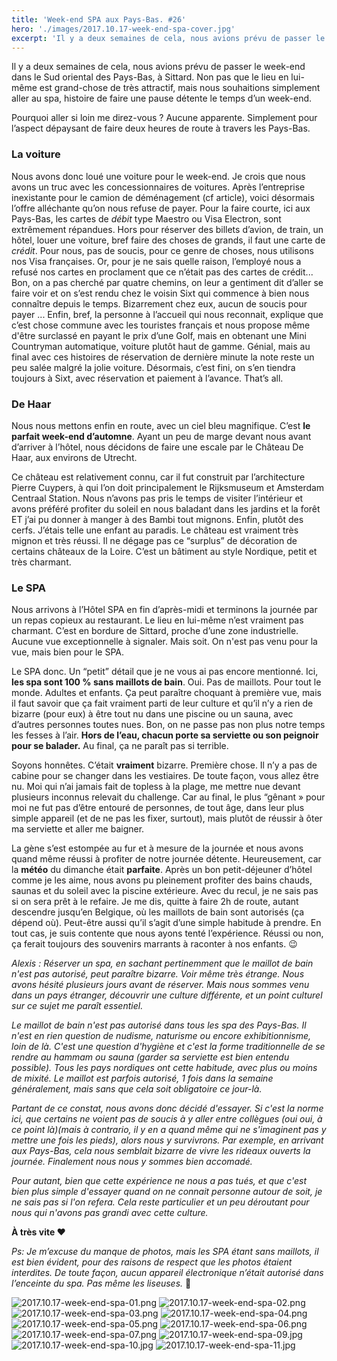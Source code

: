 ```yaml
---
title: 'Week-end SPA aux Pays-Bas. #26'
hero: './images/2017.10.17-week-end-spa-cover.jpg'
excerpt: 'Il y a deux semaines de cela, nous avions prévu de passer le week-end dans le Sud oriental des Pays-Bas, à Sittard. Non pas que le lieu en lui-même est grand-chose de très attractif, mais nous souhaitions simplement aller au spa, histoire de faire une pause détente le temps d’un week-end. Pourquoi aller si loin'
---
```


Il y a deux semaines de cela, nous avions prévu de passer le week-end dans le Sud oriental des Pays-Bas, à Sittard. Non pas que le lieu en lui-même est grand-chose de très attractif, mais nous souhaitions simplement aller au spa, histoire de faire une pause détente le temps d’un week-end.

Pourquoi aller si loin me direz-vous ? Aucune apparente. Simplement pour l’aspect dépaysant de faire deux heures de route à travers les Pays-Bas.

### La voiture

Nous avons donc loué une voiture pour le week-end. Je crois que nous avons un truc avec les concessionnaires de voitures. Après l’entreprise inexistante pour le camion de déménagement (cf article), voici désormais l’offre alléchante qu’on nous refuse de payer. Pour la faire courte, ici aux Pays-Bas, les cartes de _débit_ type Maestro ou Visa Electron, sont extrêmement répandues. Hors pour réserver des billets d’avion, de train, un hôtel, louer une voiture, bref faire des choses de grands, il faut une carte de _crédit_. Pour nous, pas de soucis, pour ce genre de choses, nous utilisons nos Visa françaises. Or, pour je ne sais quelle raison, l’employé nous a refusé nos cartes en proclament que ce n’était pas des cartes de crédit... Bon, on a pas cherché par quatre chemins, on leur a gentiment dit d’aller se faire voir et on s’est rendu chez le voisin Sixt qui commence à bien nous connaître depuis le temps. Bizarrement chez eux, aucun de soucis pour payer ... Enfin, bref, la personne à l’accueil qui nous reconnait, explique que c’est chose commune avec les touristes français et nous propose même d'être surclassé en payant le prix d’une Golf, mais en obtenant une Mini Countryman automatique, voiture plutôt haut de gamme. Génial, mais au final avec ces histoires de réservation de dernière minute la note reste un peu salée malgré la jolie voiture. Désormais, c’est fini, on s’en tiendra toujours à Sixt, avec réservation et paiement à l’avance. That’s all.

### De Haar

Nous nous mettons enfin en route, avec un ciel bleu magnifique. C’est **le parfait week-end d’automne**. Ayant un peu de marge devant nous avant d’arriver à l’hôtel, nous décidons de faire une escale par le Château De Haar, aux environs de Utrecht.

Ce château est relativement connu, car il fut construit par l’architecture Pierre Cuypers, à qui l’on doit principalement le Rijksmuseum et Amsterdam Centraal Station. Nous n’avons pas pris le temps de visiter l’intérieur et avons préféré profiter du soleil en nous baladant dans les jardins et la forêt ET j’ai pu donner à manger à des Bambi tout mignons. Enfin, plutôt des cerfs. J’étais telle une enfant au paradis. Le château est vraiment très mignon et très réussi. Il ne dégage pas ce “surplus” de décoration de certains châteaux de la Loire. C’est un bâtiment au style Nordique, petit et très charmant.

### Le SPA

Nous arrivons à l’Hôtel SPA en fin d’après-midi et terminons la journée par un repas copieux au restaurant. Le lieu en lui-même n’est vraiment pas charmant. C’est en bordure de Sittard, proche d’une zone industrielle. Aucune vue exceptionnelle à signaler. Mais soit. On n'est pas venu pour la vue, mais bien pour le SPA.

Le SPA donc. Un “petit” détail que je ne vous ai pas encore mentionné. Ici, **les spa sont 100 % sans maillots de bain**. Oui. Pas de maillots. Pour tout le monde. Adultes et enfants. Ça peut paraître choquant à première vue, mais il faut savoir que ça fait vraiment parti de leur culture et qu’il n’y a rien de bizarre (pour eux) à être tout nu dans une piscine ou un sauna, avec d’autres personnes toutes nues. Bon, on ne passe pas non plus notre temps les fesses à l’air. **Hors de l’eau, chacun porte sa serviette ou son peignoir pour se balader.** Au final, ça ne paraît pas si terrible.

Soyons honnêtes. C’était **vraiment** bizarre. Première chose. Il n’y a pas de cabine pour se changer dans les vestiaires. De toute façon, vous allez être nu. Moi qui n’ai jamais fait de topless à la plage, me mettre nue devant plusieurs inconnus relevait du challenge. Car au final, le plus “gênant » pour moi ne fut pas d’être entouré de personnes, de tout âge, dans leur plus simple appareil (et de ne pas les fixer, surtout), mais plutôt de réussir à ôter ma serviette et aller me baigner.

La gène s’est estompée au fur et à mesure de la journée et nous avons quand même réussi à profiter de notre journée détente. Heureusement, car la **météo** du dimanche était **parfaite**. Après un bon petit-déjeuner d’hôtel comme je les aime, nous avons pu pleinement profiter des bains chauds, saunas et du soleil avec la piscine extérieure. Avec du recul, je ne sais pas si on sera prêt à le refaire. Je me dis, quitte à faire 2h de route, autant descendre jusqu’en Belgique, où les maillots de bain sont autorisés (ça dépend où). Peut-être aussi qu’il s’agit d’une simple habitude à prendre. En tout cas, je suis contente que nous ayons tenté l’expérience. Réussi ou non, ça ferait toujours des souvenirs marrants à raconter à nos enfants. 😉

_Alexis :_
_Réserver un spa, en sachant pertinemment que le maillot de bain n'est pas autorisé, peut paraître bizarre. Voir même très étrange. Nous avons hésité plusieurs jours avant de réserver. Mais nous sommes venu dans un pays étranger, découvrir une culture différente, et un point culturel sur ce sujet me paraît essentiel._

_Le maillot de bain n'est pas autorisé dans tous les spa des Pays-Bas. Il n'est en rien question de nudisme, naturisme ou encore exhibitionnisme, loin de là. C'est une question d'hygiène et c'est la forme traditionnelle de se rendre au hammam ou sauna (garder sa serviette est bien entendu possible). Tous les pays nordiques ont cette habitude, avec plus ou moins de mixité. Le maillot est parfois autorisé, 1 fois dans la semaine généralement, mais sans que cela soit obligatoire ce jour-là._

_Partant de ce constat, nous avons donc décidé d'essayer. Si c'est la norme ici, que certains ne voient pas de soucis à y aller entre collègues (oui oui, à ce point là)(mais à contrario, il y en a quand même qui ne s'imaginent pas y mettre une fois les pieds), alors nous y survivrons. Par exemple, en arrivant aux Pays-Bas, cela nous semblait bizarre de vivre les rideaux ouverts la journée. Finalement nous nous y sommes bien accomadé._

_Pour autant, bien que cette expérience ne nous a pas tués, et que c'est bien plus simple d'essayer quand on ne connait personne autour de soit, je ne sais pas si l'on refera. Cela reste particulier et un peu déroutant pour nous qui n'avons pas grandi avec cette culture._

**À très vite ♥**

_Ps: Je m’excuse du manque de photos, mais les SPA étant sans maillots, il est bien évident, pour des raisons de respect que les photos étaient interdites. De toute façon, aucun appareil électronique n’était autorisé dans l’enceinte du spa. Pas même les liseuses._ 🙂

<img alt="2017.10.17-week-end-spa-01.png" src="./images/2017.10.17-week-end-spa-01.png">
<img alt="2017.10.17-week-end-spa-02.png" src="./images/2017.10.17-week-end-spa-02.png">
<img alt="2017.10.17-week-end-spa-03.png" src="./images/2017.10.17-week-end-spa-03.png">
<img alt="2017.10.17-week-end-spa-04.png" src="./images/2017.10.17-week-end-spa-04.png">
<img alt="2017.10.17-week-end-spa-05.png" src="./images/2017.10.17-week-end-spa-05.png">
<img alt="2017.10.17-week-end-spa-06.png" src="./images/2017.10.17-week-end-spa-06.png">
<img alt="2017.10.17-week-end-spa-07.png" src="./images/2017.10.17-week-end-spa-07.png">
<img alt="2017.10.17-week-end-spa-09.jpg" src="./images/2017.10.17-week-end-spa-09.jpg">
<img alt="2017.10.17-week-end-spa-10.jpg" src="./images/2017.10.17-week-end-spa-10.jpg">
<img alt="2017.10.17-week-end-spa-11.jpg" src="./images/2017.10.17-week-end-spa-11.jpg">
